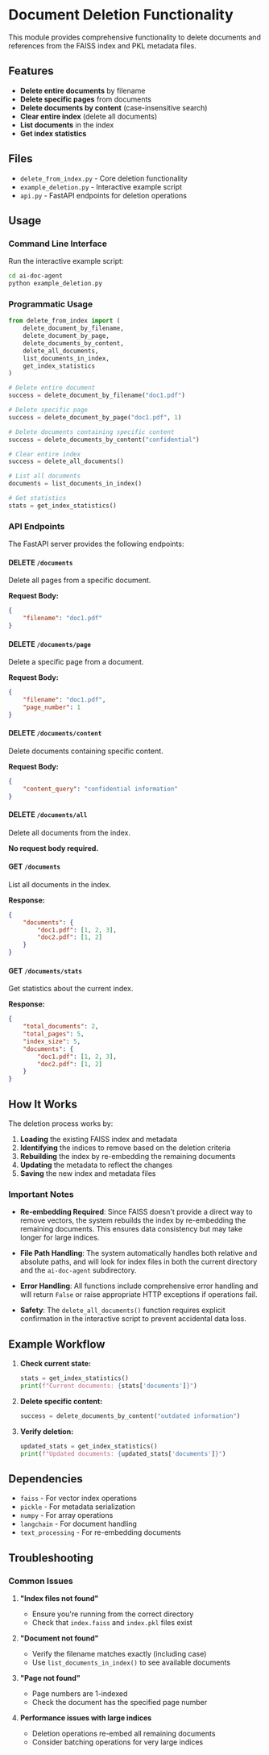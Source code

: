 # Document Deletion Functionality

This module provides comprehensive functionality to delete documents and references from the FAISS index and PKL metadata files.

## Features

- **Delete entire documents** by filename
- **Delete specific pages** from documents
- **Delete documents by content** (case-insensitive search)
- **Clear entire index** (delete all documents)
- **List documents** in the index
- **Get index statistics**

## Files

- `delete_from_index.py` - Core deletion functionality
- `example_deletion.py` - Interactive example script
- `api.py` - FastAPI endpoints for deletion operations

## Usage

### Command Line Interface

Run the interactive example script:

```bash
cd ai-doc-agent
python example_deletion.py
```

### Programmatic Usage

```python
from delete_from_index import (
    delete_document_by_filename,
    delete_document_by_page,
    delete_documents_by_content,
    delete_all_documents,
    list_documents_in_index,
    get_index_statistics
)

# Delete entire document
success = delete_document_by_filename("doc1.pdf")

# Delete specific page
success = delete_document_by_page("doc1.pdf", 1)

# Delete documents containing specific content
success = delete_documents_by_content("confidential")

# Clear entire index
success = delete_all_documents()

# List all documents
documents = list_documents_in_index()

# Get statistics
stats = get_index_statistics()
```

### API Endpoints

The FastAPI server provides the following endpoints:

#### DELETE `/documents`
Delete all pages from a specific document.

**Request Body:**
```json
{
    "filename": "doc1.pdf"
}
```

#### DELETE `/documents/page`
Delete a specific page from a document.

**Request Body:**
```json
{
    "filename": "doc1.pdf",
    "page_number": 1
}
```

#### DELETE `/documents/content`
Delete documents containing specific content.

**Request Body:**
```json
{
    "content_query": "confidential information"
}
```

#### DELETE `/documents/all`
Delete all documents from the index.

**No request body required.**

#### GET `/documents`
List all documents in the index.

**Response:**
```json
{
    "documents": {
        "doc1.pdf": [1, 2, 3],
        "doc2.pdf": [1, 2]
    }
}
```

#### GET `/documents/stats`
Get statistics about the current index.

**Response:**
```json
{
    "total_documents": 2,
    "total_pages": 5,
    "index_size": 5,
    "documents": {
        "doc1.pdf": [1, 2, 3],
        "doc2.pdf": [1, 2]
    }
}
```

## How It Works

The deletion process works by:

1. **Loading** the existing FAISS index and metadata
2. **Identifying** the indices to remove based on the deletion criteria
3. **Rebuilding** the index by re-embedding the remaining documents
4. **Updating** the metadata to reflect the changes
5. **Saving** the new index and metadata files

### Important Notes

- **Re-embedding Required**: Since FAISS doesn't provide a direct way to remove vectors, the system rebuilds the index by re-embedding the remaining documents. This ensures data consistency but may take longer for large indices.

- **File Path Handling**: The system automatically handles both relative and absolute paths, and will look for index files in both the current directory and the `ai-doc-agent` subdirectory.

- **Error Handling**: All functions include comprehensive error handling and will return `False` or raise appropriate HTTP exceptions if operations fail.

- **Safety**: The `delete_all_documents()` function requires explicit confirmation in the interactive script to prevent accidental data loss.

## Example Workflow

1. **Check current state:**
   ```python
   stats = get_index_statistics()
   print(f"Current documents: {stats['documents']}")
   ```

2. **Delete specific content:**
   ```python
   success = delete_documents_by_content("outdated information")
   ```

3. **Verify deletion:**
   ```python
   updated_stats = get_index_statistics()
   print(f"Updated documents: {updated_stats['documents']}")
   ```

## Dependencies

- `faiss` - For vector index operations
- `pickle` - For metadata serialization
- `numpy` - For array operations
- `langchain` - For document handling
- `text_processing` - For re-embedding documents

## Troubleshooting

### Common Issues

1. **"Index files not found"**
   - Ensure you're running from the correct directory
   - Check that `index.faiss` and `index.pkl` files exist

2. **"Document not found"**
   - Verify the filename matches exactly (including case)
   - Use `list_documents_in_index()` to see available documents

3. **"Page not found"**
   - Page numbers are 1-indexed
   - Check the document has the specified page number

4. **Performance issues with large indices**
   - Deletion operations re-embed all remaining documents
   - Consider batching operations for very large indices
